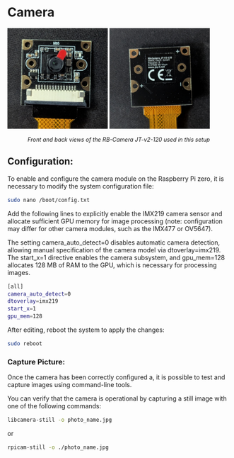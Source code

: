 # Camera

<p float="left"> <img src="img/Camera_front.jpg" width="45%" /> <img src="img/Camera_Back.jpg" width="45%" /> </p> <div align="center" style="font-size: 0.9em; margin-top: 0.5em;"> <em>Front and back views of the RB-Camera JT-v2-120 used in this setup</em> </div>

## Configuration:

To enable and configure the camera module on the Raspberry Pi zero, it is necessary to modify the system configuration file:

```bash
sudo nano /boot/config.txt
```
Add the following lines to explicitly enable the IMX219 camera sensor and allocate sufficient GPU memory for image processing (note: configuration may differ for other camera modules, such as the IMX477 or OV5647).

The setting camera_auto_detect=0 disables automatic camera detection, allowing manual specification of the camera model via dtoverlay=imx219. The start_x=1 directive enables the camera subsystem, and gpu_mem=128 allocates 128 MB of RAM to the GPU, which is necessary for processing images.

```bash
[all]
camera_auto_detect=0
dtoverlay=imx219
start_x=1
gpu_mem=128
```

After editing, reboot the system to apply the changes:

```bash
sudo reboot
```

### Capture Picture:
Once the camera has been correctly configured a, it is possible to test and capture images using command-line tools.

You can verify that the camera is operational by capturing a still image with one of the following commands:

```bash
libcamera-still -o photo_name.jpg
```
or
```bash
rpicam-still -o ./photo_name.jpg
```